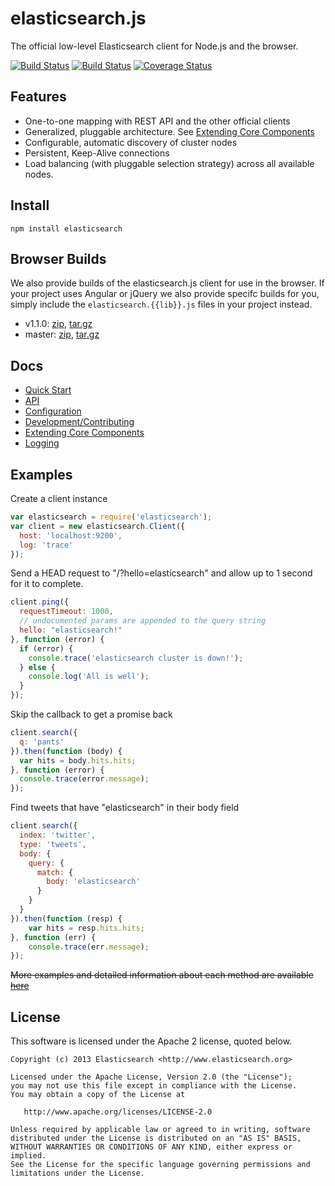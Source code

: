 # elasticsearch.js

The official low-level Elasticsearch client for Node.js and the browser.

[![Build Status](https://www.codeship.io/projects/f0c2b4a0-61c9-0131-3fd3-367b94dc0d60/status?branch=master)](https://www.codeship.io/projects/12289)
[![Build Status](https://build.elasticsearch.org/job/es-js_nightly/badge/icon)](https://build.elasticsearch.org/job/es-js_nightly/)
[![Coverage Status](https://coveralls.io/repos/elasticsearch/elasticsearch-js/badge.png)](https://coveralls.io/r/elasticsearch/elasticsearch-js)

## Features

 - One-to-one mapping with REST API and the other official clients
 - Generalized, pluggable architecture. See [Extending Core Components](http://elasticsearch.github.io/elasticsearch-js/index.html#extending)
 - Configurable, automatic discovery of cluster nodes
 - Persistent, Keep-Alive connections
 - Load balancing (with pluggable selection strategy) across all available nodes.

## Install

```
npm install elasticsearch
```

## Browser Builds

We also provide builds of the elasticsearch.js client for use in the browser. If your project uses Angular or jQuery we also provide specifc builds for you, simply include the `elasticsearch.{{lib}}.js` files in your project instead.

 - v1.1.0: [zip](https://download.elasticsearch.org/elasticsearch/elasticsearch-js/elasticsearch-js-1.1.0.zip), [tar.gz](https://download.elasticsearch.org/elasticsearch/elasticsearch-js/elasticsearch-js-1.1.0.tar.gz)
 - master: [zip](https://download.elasticsearch.org/elasticsearch/elasticsearch-js/elasticsearch-js-master.zip), [tar.gz](https://download.elasticsearch.org/elasticsearch/elasticsearch-js/elasticsearch-js-master.tar.gz)

## Docs
 - [Quick Start](http://elasticsearch.github.io/elasticsearch-js/index.html#quick-start)
 - [API](http://elasticsearch.github.io/elasticsearch-js/api.html)
 - [Configuration](http://elasticsearch.github.io/elasticsearch-js/index.html#configuration)
 - [Development/Contributing](http://elasticsearch.github.io/elasticsearch-js/index.html#dev)
 - [Extending Core Components](http://elasticsearch.github.io/elasticsearch-js/index.html#extending)
 - [Logging](http://elasticsearch.github.io/elasticsearch-js/index.html#logging)

## Examples

Create a client instance
```js
var elasticsearch = require('elasticsearch');
var client = new elasticsearch.Client({
  host: 'localhost:9200',
  log: 'trace'
});
```

Send a HEAD request to "/?hello=elasticsearch" and allow up to 1 second for it to complete.
```js
client.ping({
  requestTimeout: 1000,
  // undocumented params are appended to the query string
  hello: "elasticsearch!"
}, function (error) {
  if (error) {
    console.trace('elasticsearch cluster is down!');
  } else {
    console.log('All is well');
  }
});
```

Skip the callback to get a promise back
```js
client.search({
  q: 'pants'
}).then(function (body) {
  var hits = body.hits.hits;
}, function (error) {
  console.trace(error.message);
});
```

Find tweets that have "elasticsearch" in their body field
```js
client.search({
  index: 'twitter',
  type: 'tweets',
  body: {
    query: {
      match: {
        body: 'elasticsearch'
      }
    }
  }
}).then(function (resp) {
    var hits = resp.hits.hits;
}, function (err) {
    console.trace(err.message);
});
```

~~More examples and detailed information about each method are available [here](http://www.elasticsearch.org/guide/en/elasticsearch/client/javascript-api/master/index.html)~~

## License

This software is licensed under the Apache 2 license, quoted below.

    Copyright (c) 2013 Elasticsearch <http://www.elasticsearch.org>

    Licensed under the Apache License, Version 2.0 (the "License");
    you may not use this file except in compliance with the License.
    You may obtain a copy of the License at

       http://www.apache.org/licenses/LICENSE-2.0

    Unless required by applicable law or agreed to in writing, software
    distributed under the License is distributed on an "AS IS" BASIS,
    WITHOUT WARRANTIES OR CONDITIONS OF ANY KIND, either express or implied.
    See the License for the specific language governing permissions and
    limitations under the License.
